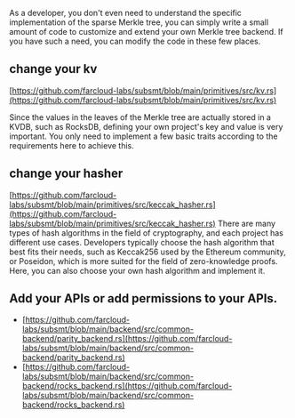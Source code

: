 As a developer, you don't even need to understand the specific implementation of the sparse Merkle tree, you can simply write a small amount of code to customize and extend your own Merkle tree backend. If you have such a need, you can modify the code in these few places.

## change your kv
[https://github.com/farcloud-labs/subsmt/blob/main/primitives/src/kv.rs](https://github.com/farcloud-labs/subsmt/blob/main/primitives/src/kv.rs)

Since the values in the leaves of the Merkle tree are actually stored in a KVDB, such as RocksDB, defining your own project's key and value is very important. You only need to implement a few basic traits according to the requirements here to achieve this.

## change your hasher
[https://github.com/farcloud-labs/subsmt/blob/main/primitives/src/keccak_hasher.rs](https://github.com/farcloud-labs/subsmt/blob/main/primitives/src/keccak_hasher.rs)
There are many types of hash algorithms in the field of cryptography, and each project has different use cases. Developers typically choose the hash algorithm that best fits their needs, such as Keccak256 used by the Ethereum community, or Poseidon, which is more suited for the field of zero-knowledge proofs. Here, you can also choose your own hash algorithm and implement it.

## Add your APIs or add permissions to your APIs.
- [https://github.com/farcloud-labs/subsmt/blob/main/backend/src/common-backend/parity_backend.rs](https://github.com/farcloud-labs/subsmt/blob/main/backend/src/common-backend/parity_backend.rs)
- [https://github.com/farcloud-labs/subsmt/blob/main/backend/src/common-backend/rocks_backend.rs](https://github.com/farcloud-labs/subsmt/blob/main/backend/src/common-backend/rocks_backend.rs)

